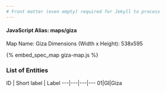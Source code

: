 ```yaml
---
# Front matter (even empty) required for Jekyll to process
---
```


#### JavaScript Alias: maps/giza

Map Name: Giza
Dimensions (Width x Height): 538x595



{% embed_spec_map giza-map.js %}

### List of Entities

ID | Short label | Label
---|---|---|---
01|GI|Giza

